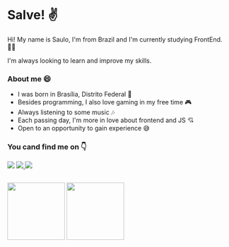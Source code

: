 <div>  
  <h1>Salve! ✌</h1>

  <p>Hi! My name is Saulo, I'm from Brazil and I'm currently studying FrontEnd. 👨‍💻</p>

  <p>I'm always looking to learn and improve my skills.</p>
  
  <h3>About me 😄</h3>

  <ul>
    <li>I was born in Brasília, Distrito Federal 👶</li>
    <li>Besides programming, I also love gaming in my free time 🎮</li>
    <li>Always listening to some music 🎶</li>
    <li>Each passing day, I'm more in love about frontend and JS 💘</li>
    <li>Open to an opportunity to gain experience 😅</li>
  </ul> 
</div>
  
<div>  
  <h3>You cand find me on 👇</h3>

  <a href="mailto:saulojuniosantana@gmail.com"><img src="https://img.shields.io/badge/Gmail-D14836?style=for-the-badge&logo=gmail&logoColor=white" target="blank"></a>
  <a href="https://www.instagram.com/ssaullo.filho/"><img src="https://img.shields.io/badge/Instagram-E4405F?style=for-the-badge&logo=instagram&logoColor=white" target="blank">   </a>
  <a href="https://www.linkedin.com/in/saulosantana-21"><img src="https://img.shields.io/badge/LinkedIn-0077B5?style=for-the-badge&logo=linkedin&logoColor=white" target="blank"></a>  
</div> 

##

<div>  
  <img height="130em" src="https://github-readme-stats.vercel.app/api/top-langs/?username=Sauleras&layout=compact&theme=dracula">
  <img height="130em" src="https://github-readme-stats.vercel.app/api?username=Sauleras&show_icons=true&theme=dracula"> 
</div> 
  
   
